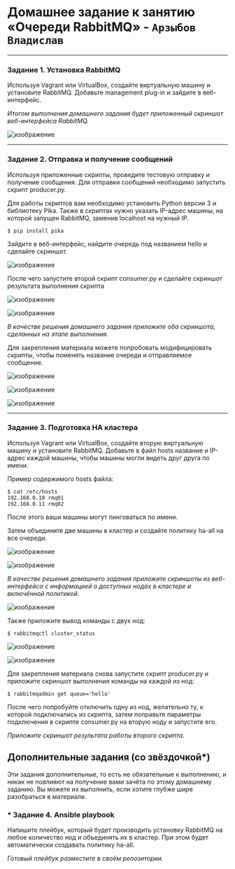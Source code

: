 # Домашнее задание к занятию  «Очереди RabbitMQ» - `Арзыбов Владислав`


---

### Задание 1. Установка RabbitMQ

Используя Vagrant или VirtualBox, создайте виртуальную машину и установите RabbitMQ.
Добавьте management plug-in и зайдите в веб-интерфейс.

*Итогом выполнения домашнего задания будет приложенный скриншот веб-интерфейса RabbitMQ.*

![изображение](https://github.com/user-attachments/assets/fa537df9-d57c-466e-b0cb-af49b9a904b6)


---

### Задание 2. Отправка и получение сообщений

Используя приложенные скрипты, проведите тестовую отправку и получение сообщения.
Для отправки сообщений необходимо запустить скрипт producer.py.

Для работы скриптов вам необходимо установить Python версии 3 и библиотеку Pika.
Также в скриптах нужно указать IP-адрес машины, на которой запущен RabbitMQ, заменив localhost на нужный IP.

```shell script
$ pip install pika
```

Зайдите в веб-интерфейс, найдите очередь под названием hello и сделайте скриншот.

![изображение](https://github.com/user-attachments/assets/c9c303f8-273e-4a82-9f49-0a56b06897db)

После чего запустите второй скрипт consumer.py и сделайте скриншот результата выполнения скрипта

![изображение](https://github.com/user-attachments/assets/dd6a3209-f6f7-417c-ad13-77d3b5f99f04)

![изображение](https://github.com/user-attachments/assets/867d60b9-cf68-4bda-9061-1960268afc45)

*В качестве решения домашнего задания приложите оба скриншота, сделанных на этапе выполнения.*

Для закрепления материала можете попробовать модифицировать скрипты, чтобы поменять название очереди и отправляемое сообщение.

![изображение](https://github.com/user-attachments/assets/d00d8502-491f-4bb8-a083-8d4c0ac845a5)

![изображение](https://github.com/user-attachments/assets/acb6eb6d-c02a-4d9b-aab9-ceb9399965a7)

![изображение](https://github.com/user-attachments/assets/38894cbc-dcbb-4489-a7aa-4c913da71fd3)

---

### Задание 3. Подготовка HA кластера

Используя Vagrant или VirtualBox, создайте вторую виртуальную машину и установите RabbitMQ.
Добавьте в файл hosts название и IP-адрес каждой машины, чтобы машины могли видеть друг друга по имени.

Пример содержимого hosts файла:
```shell script
$ cat /etc/hosts
192.168.0.10 rmq01
192.168.0.11 rmq02
```
После этого ваши машины могут пинговаться по имени.

Затем объедините две машины в кластер и создайте политику ha-all на все очереди.

![изображение](https://github.com/user-attachments/assets/32866b1f-e52b-42af-9f86-406302ad74a9)

![изображение](https://github.com/user-attachments/assets/9360e739-8c6e-4783-b8bd-020c8a75676e)


*В качестве решения домашнего задания приложите скриншоты из веб-интерфейса с информацией о доступных нодах в кластере и включённой политикой.*

![изображение](https://github.com/user-attachments/assets/4108575d-1864-4223-8e9a-5a08827e954c)


Также приложите вывод команды с двух нод:

```shell script
$ rabbitmqctl cluster_status
```

![изображение](https://github.com/user-attachments/assets/ed57ae66-0fe4-4a4c-a437-ef5af61e8985)

![изображение](https://github.com/user-attachments/assets/08f907d5-c053-488c-88b5-5507730cac13)


Для закрепления материала снова запустите скрипт producer.py и приложите скриншот выполнения команды на каждой из нод:

```shell script
$ rabbitmqadmin get queue='hello'
```

После чего попробуйте отключить одну из нод, желательно ту, к которой подключались из скрипта, затем поправьте параметры подключения в скрипте consumer.py на вторую ноду и запустите его.

*Приложите скриншот результата работы второго скрипта.*


## Дополнительные задания (со звёздочкой*)
Эти задания дополнительные, то есть не обязательные к выполнению, и никак не повлияют на получение вами зачёта по этому домашнему заданию. Вы можете их выполнить, если хотите глубже шире разобраться в материале.

### * Задание 4. Ansible playbook

Напишите плейбук, который будет производить установку RabbitMQ на любое количество нод и объединять их в кластер.
При этом будет автоматически создавать политику ha-all.

*Готовый плейбук разместите в своём репозитории.*

